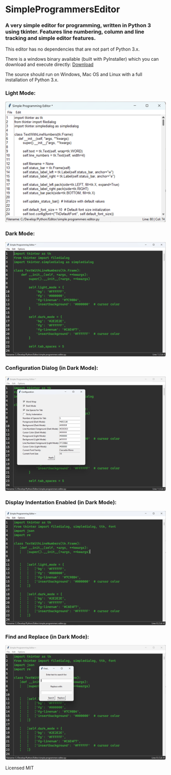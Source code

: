 # SimpleProgrammersEditor
### A very simple editor for programming, written in Python 3 using tkinter.  Features line numbering, column and line tracking and simple editor features.
This editor has no dependencies that are not part of Python 3.x.  

There is a windows binary available (built with PyInstaller) which you can download and execute directly: [Download](https://github.com/bjazmoore/SimpleProgrammersEditor/releases/download/Editor/simple.programmers.editor.exe)

The source should run on Windows, Mac OS and Linux with a full installation of Python 3.x.  

### Light Mode:
![screen shot](screenshot1.png)

### Dark Mode:
![screen shot](screenshot2.png)

### Configuration Dialog (in Dark Mode):
![screen shot](screenshot3.png)


### Display Indentation Enabled (in Dark Mode):
![screen shot](screenshot4.png)


### Find and Replace (in Dark Mode):
![screen shot](screenshot5.png)

Licensed MIT
